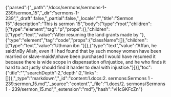 {"parsed":{"_path":"/docs/sermons/sermons-1-239/sermon_15","_dir":"sermons-1-239","_draft":false,"_partial":false,"_locale":"","title":"Sermon 15","description":"This is sermon 15","body":{"type":"root","children":[{"type":"element","tag":"p","props":{},"children":[{"type":"text","value":"After resuming the land grants made by "},{"type":"element","tag":"code","props":{"className":[]},"children":[{"type":"text","value":"Uthman ibn "}]},{"type":"text","value":"Affan, he said:\nBy Allah, even if I had found that by such money women have been married or slave-maids\nhave been purchased I would have resumed it because there is wide scope in dispensation of\njustice, and he who finds it hard to act justly should find it harder to deal with injustice."}]}],"toc":{"title":"","searchDepth":2,"depth":2,"links":[]}},"_type":"markdown","_id":"content:1.docs:2. sermons:Sermons 1 - 239:sermon_15.md","_source":"content","_file":"1.docs/2. sermons/Sermons 1 - 239/sermon_15.md","_extension":"md"},"hash":"vI1cGKFcZn"}